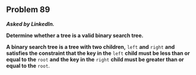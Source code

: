 ## Problem 89

***Asked by LinkedIn.***

**Determine whether a tree is a valid binary search tree.**

**A binary search tree is a tree with two children,** `left` **and** `right` **and satisfies the constraint that the key in the** `left` **child must be less than or equal to the** `root` **and the key in the** `right` **child must be greater than or equal to the** `root`.
